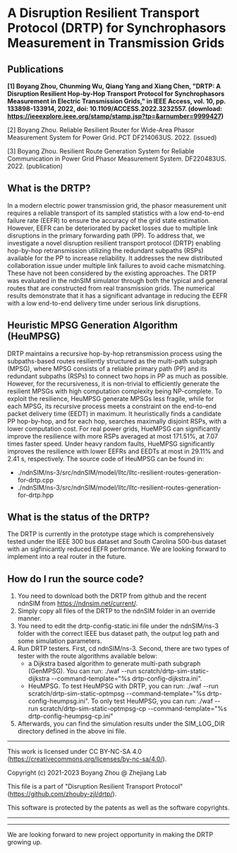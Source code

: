 # A Disruption Resilient Transport Protocol (DRTP) for Synchrophasors Measurement in Transmission Grids


 ## Publications
**[1] Boyang Zhou, Chunming Wu, Qiang Yang and Xiang Chen, "DRTP: A Disruption Resilient Hop-by-Hop Transport Protocol for Synchrophasors Measurement in Electric Transmission Grids," in IEEE Access, vol. 10, pp. 133898-133914, 2022, doi: 10.1109/ACCESS.2022.3232557. (download: https://ieeexplore.ieee.org/stamp/stamp.jsp?tp=&arnumber=9999427)**

[2] Boyang Zhou. Reliable Resilient Router for Wide-Area Phasor Measurement System for Power Grid. PCT DF214063US. 2022. (issued)

[3] Boyang Zhou. Resilient Route Generation System for Reliable Communication in Power Grid Phasor Measurement System. DF220483US. 2022. (publication)


## What is the DRTP? 
In a modern electric power transmission grid, the phasor measurement unit requires a reliable transport of its sampled statistics with a low end-to-end failure rate (EEFR) to ensure the accuracy of the grid state estimation. However, EEFR can be deteriorated by packet losses due to multiple link disruptions in the primary forwarding path (PP). To address that, we investigate a novel disruption resilient transport protocol (DRTP) enabling hop-by-hop retransmission utilizing the redundant subpaths (RSPs) available for the PP to increase reliability. It addresses the new distributed collaboration issue under multiple link failures to avoid cache mismatching. These have not been considered by the existing approaches. The DRTP was evaluated in the ndnSIM simulator through both the typical and general routes that are constructed from real transmission grids. The numerical results demonstrate that it has a significant advantage in reducing the EEFR with a low end-to-end delivery time under serious link disruptions.

## Heuristic MPSG Generation Algorithm (HeuMPSG)
DRTP maintains a recursive hop-by-hop retransmission process using the subpaths-based routes resiliently structured as the multi-path subgraph (MPSG), where MPSG consists of a reliable primary path (PP) and its redundant subpaths (RSPs) to connect two hops in PP as much as possible. However, for the recursiveness, it is non-trivial to efficiently generate the resilient MPSGs with high computation complexity being NP-complete. To exploit the resilience, HeuMPSG generate MPSGs less fragile, while for each MPSG, its recursive process meets a constraint on the end-to-end packet delivery time (EEDT) in maximum. It heuristically finds a candidate PP hop-by-hop, and for each hop, searches maximally disjoint RSPs, with a lower computation cost. For real power grids, HueMPSG can significantly improve the resilience with more RSPs averaged at most 171.51%, at 7.07 times faster speed. Under heavy random faults, HueMPSG significantly improves the resilience with lower EEFRs and EEDTs at most in 29.11% and 2.41 s, respectively. The source code of HeuMPSG can be found in:
- ./ndnSIM/ns-3/src/ndnSIM/model/lltc/lltc-resilient-routes-generation-for-drtp.cpp
- ./ndnSIM/ns-3/src/ndnSIM/model/lltc/lltc-resilient-routes-generation-for-drtp.hpp

## What is the status of the DRTP?
The DRTP is currently in the prototype stage which is comprehensively tested under the IEEE 300 bus dataset and South Carolina 500-bus dataset with an sigfinicantly reduced EEFR performance. We are looking forward to implement into a real router in the future.

## How do I run the source code?
1. You need to download both the DRTP from github and the recent ndnSIM from https://ndnsim.net/current/. 
2. Simply copy all files of the DRTP to the ndnSIM folder in an override manner. 
3. You need to edit the drtp-config-static.ini file under the ndnSIM/ns-3 folder with the correct IEEE bus dataset path, the output log path and some simulation parameters. 
4. Run DRTP testers. First, cd ndnSIM/ns-3. Second, there are two types of tester with the route algorithms available below:
   - a Dijkstra based algorithm to generate multi-path subgraph (GenMPSG). You can run: ./waf --run scratch/drtp-sim-static-dijkstra --command-template="%s drtp-config-dijkstra.ini". 
   - HeuMPSG. To test HeuMPSG with DRTP, you can run:  ./waf --run scratch/drtp-sim-static-optmpsg --command-template="%s drtp-config-heumpsg.ini". To only test HeuMPSG, you can run: ./waf --run scratch/drtp-sim-static-optmpsg-cp --command-template="%s drtp-config-heumpsg-cp.ini"
5. Afterwards, you can find the simulation results under the SIM_LOG_DIR directory defined in the above ini file.


 *********************************************************************************
This work is licensed under CC BY-NC-SA 4.0
(https://creativecommons.org/licenses/by-nc-sa/4.0/).

Copyright (c) 2021-2023 Boyang Zhou @ Zhejiang Lab

This file is a part of "Disruption Resilient Transport Protocol"
(https://github.com/zhouby-zjl/drtp/).

This software is protected by the patents as well as the software copyrights.
 **********************************************************************************


 **********************************************************************************
We are looking forward to new project opportunity in making the DRTP growing up. 
